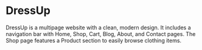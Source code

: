 # DressUp
DressUp is a multipage website with a clean, modern design. It includes a navigation bar with Home, Shop, Cart, Blog, About, and Contact pages. The Shop page features a Product section to easily browse clothing items.
